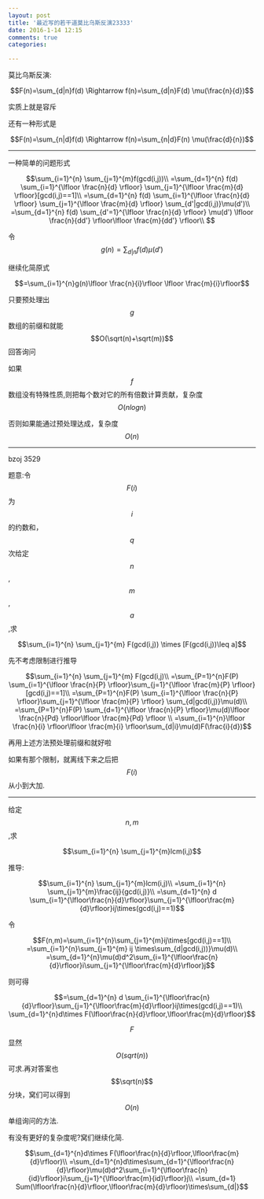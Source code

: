 ```yaml
---
layout: post
title: '最近写的若干道莫比乌斯反演23333'
date: 2016-1-14 12:15
comments: true
categories: 

---
```

莫比乌斯反演:

$$F(n)=\sum_{d|n}f(d) \Rightarrow f(n)=\sum_{d|n}F(d) \mu(\frac{n}{d})$$

实质上就是容斥

还有一种形式是

$$F(n)=\sum_{n|d}f(d) \Rightarrow f(n)=\sum_{n|d}F(n) \mu(\frac{d}{n})$$


---


一种简单的问题形式

$$\sum_{i=1}^{n} \sum_{j=1}^{m}f(gcd(i,j))\\
=\sum_{d=1}^{n} f(d) \sum_{i=1}^{\lfloor \frac{n}{d} \rfloor} \sum_{j=1}^{\lfloor \frac{m}{d} \rfloor}[gcd(i,j)==1]\\
=\sum_{d=1}^{n} f(d) \sum_{i=1}^{\lfloor \frac{n}{d} \rfloor} \sum_{j=1}^{\lfloor \frac{m}{d} \rfloor} \sum_{d'|gcd(i,j)}\mu(d')\\
=\sum_{d=1}^{n} f(d) \sum_{d'=1}^{\lfloor \frac{n}{d} \rfloor} \mu(d') \lfloor \frac{n}{dd'} \rfloor\lfloor \frac{m}{dd'} \rfloor\\
$$

令$$g(n)=\sum_{d|n}f(d)\mu(d')$$

继续化简原式

$$=\sum_{i=1}^{n}g(n)\lfloor \frac{n}{i}\rfloor \lfloor \frac{m}{i}\rfloor$$

只要预处理出$$g$$数组的前缀和就能$$O(\sqrt(n)+\sqrt(m))$$回答询问

如果$$f$$数组没有特殊性质,则把每个数对它的所有倍数计算贡献，复杂度$$O(nlogn)$$

否则如果能通过预处理达成，复杂度$$O(n)$$

---

bzoj 3529

题意:令$$F(i)$$为$$i$$的约数和，$$q$$次给定$$n$$,$$m$$,$$a$$,求

$$\sum_{i=1}^{n} \sum_{j=1}^{m} F(gcd(i,j)) \times [F(gcd(i,j))\leq a]$$

先不考虑限制进行推导

$$\sum_{i=1}^{n} \sum_{j=1}^{m} F(gcd(i,j)\\
=\sum_{P=1}^{n}F(P) \sum_{i=1}^{\lfloor \frac{n}{P} \rfloor}\sum_{j=1}^{\lfloor \frac{m}{P} \rfloor} [gcd(i,j)==1]\\
=\sum_{P=1}^{n}F(P) \sum_{i=1}^{\lfloor \frac{n}{P} \rfloor}\sum_{j=1}^{\lfloor \frac{m}{P} \rfloor} \sum_{d|gcd(i,j)}\mu(d)\\
=\sum_{P=1}^{n}F(P) \sum_{d=1}^{\lfloor \frac{n}{P} \rfloor}\mu(d)\lfloor \frac{n}{Pd} \rfloor\lfloor \frac{m}{Pd} \rfloor \\
=\sum_{i=1}^{n}\lfloor \frac{n}{i} \rfloor\lfloor \frac{m}{i} \rfloor\sum_{d|i}\mu(d)F(\frac{i}{d})$$

再用上述方法预处理前缀和就好啦

如果有那个限制，就离线下来之后把$$F(i)$$从小到大加.

---

给定$$n,m$$,求

$$\sum_{i=1}^{n} \sum_{j=1}^{m}lcm(i,j)$$

推导:

$$\sum_{i=1}^{n} \sum_{j=1}^{m}lcm(i,j)\\
=\sum_{i=1}^{n} \sum_{j=1}^{m}\frac{ij}{gcd(i,j)}\\
=\sum_{d=1}^{n} d \sum_{i=1}^{\lfloor\frac{n}{d}\rfloor}\sum_{j=1}^{\lfloor\frac{m}{d}\rfloor}ij\times(gcd(i,j)==1)$$

令

$$F(n,m)=\sum_{i=1}^{n}\sum_{j=1}^{m}ij\times[gcd(i,j)==1]\\
=\sum_{i=1}^{n}\sum_{j=1}^{m} ij \times\sum_{d|gcd(i,j))}\mu(d)\\
=\sum_{d=1}^{n}\mu(d)d^2\sum_{i=1}^{\lfloor\frac{n}{d}\rfloor}i\sum_{j=1}^{\lfloor\frac{m}{d}\rfloor}j$$

则可得

$$=\sum_{d=1}^{n} d \sum_{i=1}^{\lfloor\frac{n}{d}\rfloor}\sum_{j=1}^{\lfloor\frac{m}{d}\rfloor}ij\times(gcd(i,j)==1)\\
\sum_{d=1}^{n}d\times F(\lfloor\frac{n}{d}\rfloor,\lfloor\frac{m}{d}\rfloor)$$

$$F$$显然$$O(sqrt(n))$$可求.再对答案也$$\sqrt(n)$$分块，窝们可以得到$$O(n)$$单组询问的方法.

有没有更好的复杂度呢?窝们继续化简.

$$\sum_{d=1}^{n}d\times F(\lfloor\frac{n}{d}\rfloor,\lfloor\frac{m}{d}\rfloor)\\
=\sum_{d=1}^{n}d\times\sum_{d=1}^{\lfloor\frac{n}{d}\rfloor}\mu(d)d^2\sum_{i=1}^{\lfloor\frac{n}{id}\rfloor}i\sum_{j=1}^{\lfloor\frac{m}{id}\rfloor}j\\
=\sum_{d=1} Sum(\lfloor\frac{n}{d}\rfloor,\lfloor\frac{m}{d}\rfloor)\times\sum_{d|}$$

